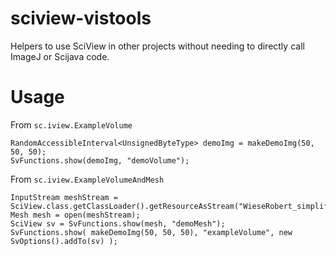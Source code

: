 # sciview-vistools

Helpers to use SciView in other projects without needing to directly call ImageJ or Scijava code.

# Usage

From `sc.iview.ExampleVolume`

```
RandomAccessibleInterval<UnsignedByteType> demoImg = makeDemoImg(50, 50, 50);
SvFunctions.show(demoImg, "demoVolume");
```

From `sc.iview.ExampleVolumeAndMesh`

```
InputStream meshStream = SciView.class.getClassLoader().getResourceAsStream("WieseRobert_simplified_Cip1.stl");
Mesh mesh = open(meshStream);
SciView sv = SvFunctions.show(mesh, "demoMesh");
SvFunctions.show( makeDemoImg(50, 50, 50), "exampleVolume", new SvOptions().addTo(sv) );
```

